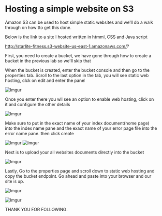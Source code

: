 # Hosting a simple website on S3

Amazon S3 can be used to host simple static websites and we'll do a walk through on how tto get this done.

Below is the link to a site I hosted written in htmml, CSS and Java script

http://starlite-fitness.s3-website-us-east-1.amazonaws.com/?

First, you need to create a bucket, we have gone through how to create a bucket in the previous lab so we'll skip that 

When the bucket is created, enter the bucket console and then go to the properties tab. Scroll to the last option in the tab, you will see static web hosting, clck on edit and enter the panel

![Imgur](https://imgur.com/ApNmGhD.jpg)

Once you enter there you wll see an option to enable web hosting, click on it and configure the other details

![Imgur](https://imgur.com/mZwRwe2.jpg)

Make sure to put in the exact name of your index document(home page) into the index name pane and the exact name of your error page file into the error name pane. then click create

![Imgur](https://imgur.com/zAUBGeX.jpg)
![Imgur](https://imgur.com/XT8D8q0.jpg)

Next is to upload your all websites documents directly into the bucket 

![Imgur](https://imgur.com/XtEIkPU.jpg)

Lastly, Go to the properties page and scroll down to static web hosting and copy the bucket endpoint. Go ahead and paste into your browser and our site is up.

![Imgur](https://imgur.com/Tq4m9yW.jpg)

    
![Imgur](https://imgur.com/uhKg43V.jpg)





THANK YOU FOR FOLLOWING.